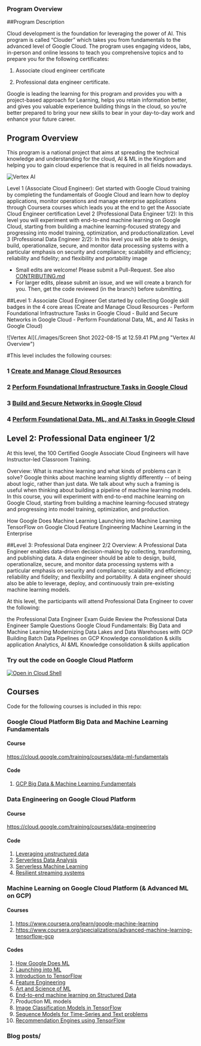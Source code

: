 ### Program Overview

##Program Description

Cloud development is the foundation for leveraging the power of AI.  This program is called “Clouder” which takes you from fundamentals to the advanced level of Google Cloud. The program uses engaging videos, labs, in-person and online lessons to teach you comprehensive topics and to prepare you for the following certificates: 

1. Associate cloud engineer certificate

2. Professional data engineer certificate.

Google is leading the learning for this program and provides you with a project-based approach for Learning, helps you retain information better, and gives you valuable experience building things in the cloud, so you’re better prepared to bring your new skills to bear in your day-to-day work and enhance your future career.

## Program  Overview

This program is a national project that aims at spreading the technical knowledge and understanding for the cloud, AI & ML in the Kingdom and helping you to gain cloud experience that is required in all fields nowadays.

![Vertex AI](./images/vertex-ai-overview.png "Vertex AI Overview")

 
Level 1 (Associate Cloud Engineer): Get started with Google Cloud training by completing the fundamentals of Google Cloud and learn how to deploy applications, monitor operations and manage enterprise applications through Coursera courses which leads you at the end to get the Associate Cloud Engineer certification
Level 2 (Professional Data Engineer 1/2): In this level you will experiment with end-to-end machine learning on Google Cloud, starting from building a machine learning-focused strategy and progressing into model training, optimization, and productionalization.
Level 3 (Professional Data Engineer 2/2): In this level you will be able to design, build, operationalize, secure, and monitor data processing systems with a particular emphasis on security and compliance; scalability and efficiency; reliability and fidelity; and flexibility and portability
image
* Small edits are welcome! Please submit a Pull-Request. See also [CONTRIBUTING.md](./CONTRIBUTING.md)
* For larger edits, please submit an issue, and we will create a branch for you. Then, get the code reviewed (in the branch) before submitting.

##Level  1:  Associate Cloud Engineer
Get started by collecting Google skill badges in the 4 core areas (Create and Manage Cloud Resources - Perform Foundational Infrastructure Tasks in Google Cloud -  Build and Secure Networks in Google Cloud - Perform Foundational Data, ML, and AI Tasks in Google Cloud)

![Vertex AI](./images/Screen Shot 2022-08-15 at 12.59.41 PM.png "Vertex AI Overview")

#This level includes the following courses:

### 1 [Create and Manage Cloud Resources](https://www.cloudskillsboost.google/quests/120?catalog_rank=%7B%22rank%22%3A2%2C%22num_filters%22%3A0%2C%22has_search%22%3Afalse%7D)
###  2 [Perform Foundational Infrastructure Tasks in Google Cloud](https://www.cloudskillsboost.google/quests/118?catalog_rank=%7B%22rank%22%3A1%2C%22num_filters%22%3A0%2C%22has_search%22%3Atrue%7D&search_id=17284732)
### 3  [Build and Secure Networks in Google Cloud](https://www.cloudskillsboost.google/quests/128?catalog_rank=%7B%22rank%22%3A1%2C%22num_filters%22%3A0%2C%22has_search%22%3Atrue%7D&search_id=17284749)
### 4  [Perform Foundational Data, ML, and AI Tasks in Google Cloud](https://www.cloudskillsboost.google/quests/117?catalog_rank=%7B%22rank%22%3A1%2C%22num_filters%22%3A0%2C%22has_search%22%3Atrue%7D&search_id=17284763)


## Level 2: Professional Data engineer 1/2

At this level, the 100 Certified Google Associate Cloud Engineers will have Instructor-led Classroom Training.

Overview: What is machine learning and what kinds of problems can it solve? Google thinks about machine learning slightly differently -- of being about logic, rather than just data. We talk about why such a framing is useful when thinking about building a pipeline of machine learning models. In this course, you will experiment with end-to-end machine learning on Google Cloud, starting from building a machine learning-focused strategy and progressing into model training, optimization, and production.

How Google Does Machine Learning
Launching into Machine Learning
TensorFlow on Google Cloud
Feature Engineering
Machine Learning in the Enterprise

##Level 3: Professional Data engineer 2/2
Overview: A Professional Data Engineer enables data-driven decision-making by collecting, transforming, and publishing data. A data engineer should be able to design, build, operationalize, secure, and monitor data processing systems with a particular emphasis on security and compliance; scalability and efficiency; reliability and fidelity; and flexibility and portability. A data engineer should also be able to leverage, deploy, and continuously train pre-existing machine learning models.

At this level, the participants will attend Professional Data Engineer to cover the following:

the Professional Data Engineer Exam Guide
Review the Professional Data Engineer Sample Questions
Google Cloud Fundamentals: Big Data and Machine Learning
Modernizing
Data Lakes and Data Warehouses with GCP
Building
Batch Data Pipelines on GCP
Knowledge consolidation & skills application
Analytics, AI &ML
Knowledge consolidation & skills application
### Try out the code on Google Cloud Platform
[![Open in Cloud Shell](http://gstatic.com/cloudssh/images/open-btn.png)](https://console.cloud.google.com/cloudshell/open?git_repo=https://github.com/GoogleCloudPlatform/training-data-analyst.git)

## Courses
Code for the following courses is included in this repo:

### Google Cloud Platform Big Data and Machine Learning Fundamentals
#### Course
https://cloud.google.com/training/courses/data-ml-fundamentals

#### Code
1. [GCP Big Data & Machine Learning Fundamentals](CPB100)

### Data Engineering on Google Cloud Platform
#### Course
https://cloud.google.com/training/courses/data-engineering

#### Code
1. [Leveraging unstructured data](courses/unstructured)
2. [Serverless Data Analysis](courses/data_analysis)
3. [Serverless Machine Learning](courses/machine_learning)
4. [Resilient streaming systems](courses/streaming)


### Machine Learning on Google Cloud Platform (& Advanced ML on GCP)
#### Courses
1. https://www.coursera.org/learn/google-machine-learning
2. https://www.coursera.org/specializations/advanced-machine-learning-tensorflow-gcp

#### Codes
1. [How Google Does ML](courses/machine_learning/deepdive/01_googleml)
2. [Launching into ML](courses/machine_learning/deepdive/02_generalization)
3. [Introduction to TensorFlow](courses/machine_learning/deepdive/03_tensorflow)
4. [Feature Engineering](courses/machine_learning/deepdive/04_features)
5. [Art and Science of ML](courses/machine_learning/deepdive/05_artandscience)
6. [End-to-end machine learning on Structured Data](courses/machine_learning/deepdive/06_structured)
7. Production ML models
8. [Image Classification Models in TensorFlow](courses/machine_learning/deepdive/08_image)
9. [Sequence Models for Time-Series and Text problems](courses/machine_learning/deepdive/09_sequence)
10. [Recommendation Engines using TensorFlow](courses/machine_learning/deepdive/10_recommend)



### Blog posts/


